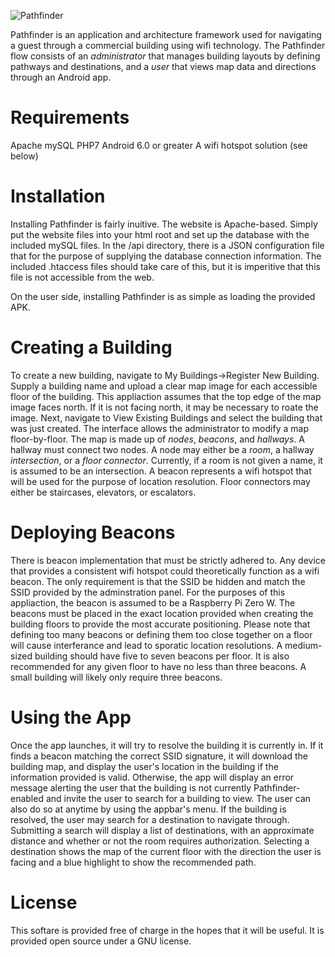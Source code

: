 ![Pathfinder](https://github.com/hanabanashiku/Pathfinder/blob/master/Pathfinder/app/src/main/res/drawable/logo.png)

Pathfinder is an application and architecture framework used for navigating a guest through a commercial building using wifi technology. The Pathfinder flow consists of an *administrator* that manages building layouts by defining pathways and destinations, and a *user* that views map data and directions through an Android app.

# Requirements
Apache
mySQL
PHP7
Android 6.0 or greater
A wifi hotspot solution (see below)

# Installation
Installing Pathfinder is fairly inuitive. The website is Apache-based. Simply put the website files into your html root and set up the database with the included mySQL files. In the /api directory, there is a JSON configuration file that for the purpose of supplying the database connection information. The included .htaccess files should take care of this, but it is imperitive that this file is not accessible from the web.

On the user side, installing Pathfinder is as simple as loading the provided APK.

# Creating a Building
To create a new building, navigate to My Buildings->Register New Building. Supply a building name and upload a clear map image for each accessible floor of the building. This appliaction assumes that the top edge of the map image faces north. If it is not facing north, it may be necessary to roate the image.
Next, navigate to View Existing Buildings and select the building that was just created. The interface allows the administrator to modify a map floor-by-floor.
The map is made up of *nodes*, *beacons*, and *hallways*. A hallway must connect two nodes. A node may either be a *room*, a hallway *intersection*, or a *floor connector*. Currently, if a room is not given a name, it is assumed to be an intersection. A beacon represents a wifi hotspot that will be used for the purpose of location resolution. Floor connectors may either be staircases, elevators, or escalators.

# Deploying Beacons
There is beacon implementation that must be strictly adhered to. Any device that provides a consistent wifi hotspot could theoretically function as a wifi beacon. The only requirement is that the SSID be hidden and match the SSID provided by the adminstration panel. For the purposes of this appliaction, the beacon is assumed to be a Raspberry Pi Zero W. The beacons must be placed in the exact location provided when creating the building floors to provide the most accurate positioning.
Please note that defining too many beacons or defining them too close together on a floor will cause interferance and lead to sporatic location resolutions. A medium-sized building should have five to seven beacons per floor. It is also recommended for any given floor to have no less than three beacons. A small building will likely only require three beacons.

# Using the App
Once the app launches, it will try to resolve the building it is currently in. If it finds a beacon matching the correct SSID signature, it will download the building map, and display the user's location in the building if the information provided is valid. Otherwise, the app will display an error message alerting the user that the building is not currently Pathfinder-enabled and invite the user to search for a building to view. The user can also do so at anytime by using the appbar's menu.
If the building is resolved, the user may search for a destination to navigate through. Submitting a search will display a list of destinations, with an approximate distance and whether or not the room requires authorization. Selecting a destination shows the map of the current floor with the direction the user is facing and a blue highlight to show the recommended path.

# License
This softare is provided free of charge in the hopes that it will be useful. It is provided open source under a GNU license.
